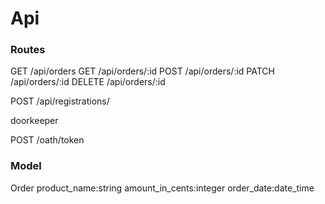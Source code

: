 # Api

### Routes

GET /api/orders
GET /api/orders/:id
POST /api/orders/:id
PATCH  /api/orders/:id
DELETE /api/orders/:id

POST /api/registrations/

doorkeeper 

POST /oath/token 

### Model

Order product_name:string amount_in_cents:integer order_date:date_time